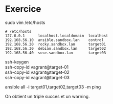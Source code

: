 # Exercice

sudo vim /etc/hosts  

```
# /etc/hosts
127.0.0.1      localhost.localdomain  localhost
192.168.56.10  ansible.sandbox.lan    control
192.168.56.20  rocky.sandbox.lan      target01
192.168.56.30  debian.sandbox.lan     target02
192.168.56.40  suse.sandbox.lan       target03
```
ssh-keygen  
ssh-copy-id vagrant@target-01  
ssh-copy-id vagrant@target-02  
ssh-copy-id vagrant@target-03  

ansible all -i target01,target02,target03 -m ping  

On obtient un triple succes et un warning.  
